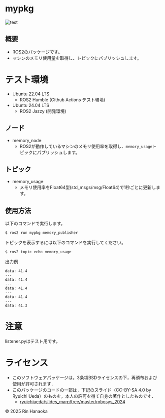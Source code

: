 # mypkg

![test](https://github.com/onlydcx/mypkg/actions/workflows/test.yml/badge.svg)

## 概要

- ROS2のパッケージです。
- マシンのメモリ使用量を取得し、トピックにパブリッシュします。

# テスト環境

- Ubuntu 22.04 LTS
    - ROS2 Humble (Github Actions テスト環境)
- Ubuntu 24.04 LTS
    - ROS2 Jazzy (開発環境)

## ノード

- memory_node
    - ROS2が動作しているマシンのメモリ使用率を取得し、```memory_usage```トピックにパブリッシュします。

## トピック

- memory_usage
    - メモリ使用率をFloat64型(std_msgs/msg/Float64)で1秒ごとに更新します。

## 使用方法

以下のコマンドで実行します。

```
$ ros2 run mypkg memory_publisher
```

トピックを表示するには以下のコマンドを実行してください。

```
$ ros2 topic echo memory_usage
```
出力例
```
data: 41.4
---
data: 41.4
---
data: 41.4
---
data: 41.4
---
data: 41.3
```

# 注意

listener.pyはテスト用です。


# ライセンス

- このソフトウェアパッケージは，3条項BSDライセンスの下，再頒布および使用が許可されます．
- このパッケージのコードの一部は，下記のスライド（CC-BY-SA 4.0 by Ryuichi Ueda）のものを，本人の許可を得て自身の著作としたものです．
    - [ryuichiueda/slides_marp/tree/master/robosys_2024](https://github.com/ryuichiueda/slides_marp/tree/master/robosys2024)

© 2025 Rin Hanaoka
